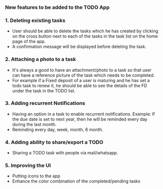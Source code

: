 ### New features to be added to the TODO App

### 1. Deleting existing tasks
* User should be able to delete the tasks which he has created by clicking on the cross button next to each of the tasks in the task list on the home page of the app.
* A confirmation message will be displayed before deleting the task.

### 2. Attaching a photo to a task
* It's always a good to have an attachment/photo to a task so that user can have a reference picture of the task which needs to be completed. 
* For example if a Fixed deposit of a user is maturing and he has set a todo task to renew it, he should be able to see the details of the FD under the task in the TODO list.

### 3. Adding recurrent Notifications
* Having an option in a task to enable recurrent notifications. Example: If the due date is set to next year, then he will be reminded every day during the last month.
* Reminding every day, week, month, 6 month.

### 4. Adding ability to share/export a TODO
* Sharing a TODO task with people via mail/whatsapp.

### 5. Improving the UI
* Putting icons to the app
* Enhance the color combination of the completed/pending tasks
